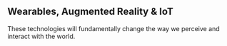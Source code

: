 ## Wearables, Augmented Reality & IoT

These technologies will fundamentally change the way we perceive and interact with the world. 
